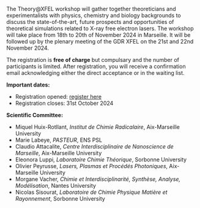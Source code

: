 
<html>

<style type="text/css">
.page-header {
  color: white;
  text-align: center;
  background-color: white;
  background-image: url("./images/FELheader.png");
  background-repeat: no-repeat;
  background-size: cover;
  margin: 0 auto;

}
</style>
<body>
<p>The Theory@XFEL workshop will gather together theoreticians and experimentalists with physics, chemistry and biology backgrounds to discuss the state-of-the-art, future prospects and opportunities of theoretical simulations related to X-ray free electron lasers. The workshop will take place from 18th to 20th of November 2024 in Marseille. It will be followed up by the plenary meeting of the GDR XFEL on the 21st and 22nd November 2024.</p>
<p>The registration is <b>free of charge</b> but compulsary and the number of participants is limited. After registration, you will receive a confirmation email acknowledging either the direct acceptance or in the waiting list.</p>
<b>Important dates:</b> 
<ul>
  <li> Registration opened: <a href="https://xrayfel.github.io/register.html">register here</a> </li>
  <li> Registration closes: 31st October 2024 </li>
</ul>
  
<b>Scientific Committee:</b> 
<ul>
  <li> Miquel Huix-Rotllant, <i>Institut de Chimie Radicalaire</i>, Aix-Marseille University </li>
  <li> Marie Labeye, <i>PASTEUR</i>, ENS PSL </li>
  <li> Claudio Attacalite, <i>Centre Interdisciplinaire de Nanoscience de Marseille</i>, Aix-Marseille University </li>
  <li> Eleonora Luppi, <i>Laboratoire Chimie Théorique</i>, Sorbonne University </li>
  <li> Olivier Peyrusse, <i>Lasers, Plasmas et Procédés Photoniques</i>, Aix-Marseille University </li>
  <li> Morgane Vacher, <i>Chimie et Interdisciplinarité, Synthèse, Analyse, Modélisation</i>, Nantes University </li>
  <li> Nicolas Sisourat, <i>Laboratoire de Chimie Physique Matière et Rayonnement</i>, Sorbonne University </li>
</ul>
</body>
</html>
